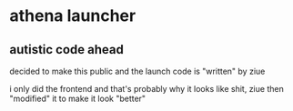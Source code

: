 # athena launcher

## autistic code ahead

decided to make this public and the launch code is "written" by ziue

i only did the frontend and that's probably why it looks like shit, ziue then "modified" it to make it look "better"
